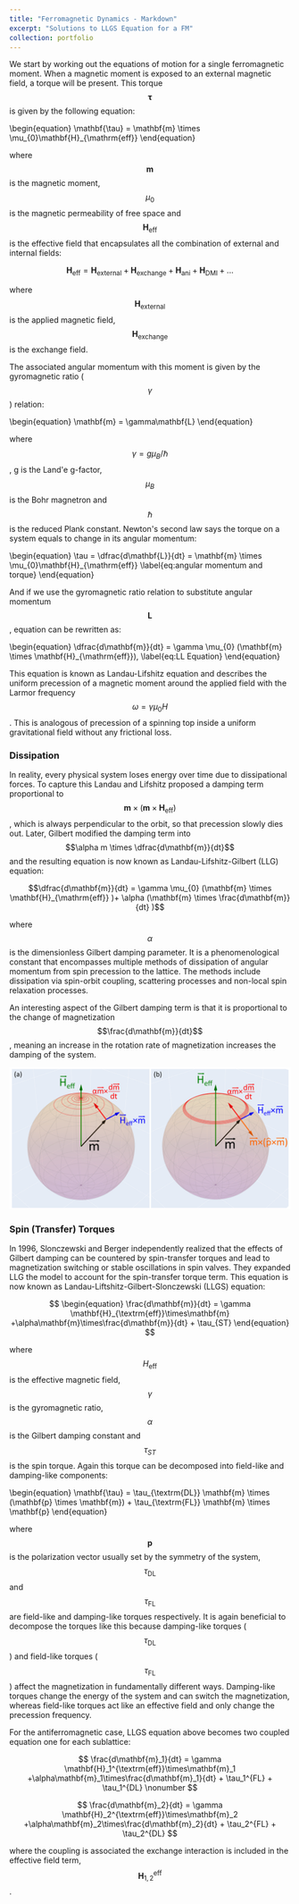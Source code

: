 ```yaml
---
title: "Ferromagnetic Dynamics - Markdown"
excerpt: "Solutions to LLGS Equation for a FM"
collection: portfolio
---
```


We start by working out the equations of motion for a single ferromagnetic moment. When a magnetic moment is exposed to an external magnetic field, a torque will be present. This torque $$\mathbf{\tau}$$ is given by the following equation:

\begin{equation}
\mathbf{\tau} =  \mathbf{m} \times \mu_{0}\mathbf{H}_{\mathrm{eff}}
\end{equation}

where $$\mathbf{m}$$ is the magnetic moment, $$\mu_{0}$$ is the magnetic permeability of free space and $$\mathbf{H}_{\mathrm{eff}}$$ is the effective field that encapsulates all the combination of external and internal fields:


$$\mathbf{H}_{\mathrm{eff}} = \mathbf{H}_{\mathrm{external}} + \mathbf{H}_{\mathrm{exchange}} +  \mathbf{H}_{\mathrm{ani}} +  \mathbf{H}_{\mathrm{DMI}} + ... $$


where $$\mathbf{H}_{\mathrm{external}}$$ is the applied magnetic field, $$\mathbf{H}_{\mathrm{exchange}}$$ is the exchange field.

The associated angular momentum with this moment is given by the gyromagnetic ratio ($$\gamma$$) relation:

\begin{equation}
\mathbf{m} = \gamma\mathbf{L}
\end{equation}

where $$\gamma = g\mu_{B}/\hbar$$, g is the Land\'e g-factor, $$\mu_{B}$$ is the Bohr magnetron and $$\hbar$$ is the reduced Plank constant. Newton's second law says the torque on a system equals to change in its angular momentum:

\begin{equation}
\tau = \dfrac{d\mathbf{L}}{dt} = \mathbf{m} \times \mu_{0}\mathbf{H}_{\mathrm{eff}}
\label{eq:angular momentum and torque}
\end{equation}

And if we use the gyromagnetic ratio relation to substitute angular momentum $$\mathbf{L}$$, equation can be rewritten as:

\begin{equation}
\dfrac{d\mathbf{m}}{dt} = \gamma  \mu_{0} (\mathbf{m} \times \mathbf{H}_{\mathrm{eff}}),
\label{eq:LL Equation}
\end{equation}

This equation is known as Landau-Lifshitz equation and describes the uniform precession of a magnetic moment around the applied field with the Larmor frequency $$\omega = \gamma \mu_{0} H$$. This is analogous of precession of a spinning top inside a uniform gravitational field without any frictional loss.

### Dissipation

In reality, every physical system loses energy over time due to dissipational forces. To capture this Landau and Lifshitz proposed a damping term proportional to $$\mathbf{m} \times (\mathbf{m} \times \mathbf{H}_{\textrm{eff}})$$, which is always perpendicular to the orbit, so that precession slowly dies out. Later, Gilbert modified the damping term into $$\alpha m \times \dfrac{d\mathbf{m}}{dt}$$ and the resulting equation is now known as Landau-Lifshitz-Gilbert (LLG) equation:

$$\dfrac{d\mathbf{m}}{dt} = \gamma  \mu_{0} (\mathbf{m} \times \mathbf{H}_{\mathrm{eff}}  )+ \alpha  (\mathbf{m} \times \frac{d\mathbf{m}}{dt}  )$$



 where $$\alpha$$ is the dimensionless Gilbert damping parameter. It is a phenomenological constant that encompasses multiple methods of dissipation of angular momentum from spin precession to the lattice. The methods include dissipation via spin-orbit coupling, scattering processes and non-local spin relaxation processes.

An interesting aspect of the Gilbert damping term is that it is proportional to the change of magnetization $$\frac{d\mathbf{m}}{dt}$$, meaning an increase in the rotation rate of magnetization increases the damping of the system.


<!-- \begin{figure}[!htb]
  \centering
   \includegraphics[width=1\columnwidth]{figures/ch0/llgs.pdf}
    \caption{ (a) Precession of magnetization around an effective magnetic field $$H_\mathrm{eff}$$, according to the LLG equation. Blue arrow represents the torque associated with $$H_\mathrm{eff}$$ which drives the precession. Red arrow represents the Gilbert damping torque, which makes the magnetization settle decay into equilibrium. (b) Spin torque,  $$\tau_{ST}$$, in the form on anti-damping, $$\mathbf{m} \times (\mathbf{p}  \times \mathbf{m}) $$, counteracts the effect of damping and keeps the precession going. }
\label{Fig:LLGS}
\end{figure} -->

![image](/images/llgs.png)


### Spin (Transfer) Torques

In 1996, Slonczewski and Berger independently realized that the effects of Gilbert damping can be countered by spin-transfer torques and lead to magnetization switching or stable oscillations in spin valves. They expanded LLG the model to account for the spin-transfer torque term. This equation is now known as Landau-Liftshitz-Gilbert-Slonczewski (LLGS) equation:

$$
\begin{equation}
\frac{d\mathbf{m}}{dt} = \gamma \mathbf{H}_{\textrm{eff}}\times\mathbf{m} +\alpha\mathbf{m}\times\frac{d\mathbf{m}}{dt} + \tau_{ST}
\end{equation}
$$

 where $$H_{\textrm{eff}}$$ is the effective magnetic field, $$\gamma$$ is the gyromagnetic ratio, $$\alpha$$ is the Gilbert damping constant and $$\tau_{ST}$$ is the spin torque. Again this torque can be decomposed into field-like and damping-like components:

\begin{equation}
\mathbf{\tau} = \tau_{\textrm{DL}} \mathbf{m} \times (\mathbf{p}  \times \mathbf{m}) +  \tau_{\textrm{FL}} \mathbf{m} \times \mathbf{p}
\end{equation}

 where $$\mathbf{p}$$ is the polarization vector usually set by the symmetry of the system, $$\tau_{\textrm{DL}}$$ and $$\tau_{\textrm{FL}}$$ are field-like and damping-like torques respectively. It is again beneficial to decompose the torques like this because damping-like torques ($$\tau_{\textrm{DL}}$$) and field-like torques ($$\tau_{\textrm{FL}}$$) affect the magnetization in fundamentally different ways. Damping-like torques change the energy of the system and can switch the magnetization, whereas field-like torques act like an effective field and only change the precession frequency.

For the antiferromagnetic case, LLGS equation above becomes two coupled equation one for each sublattice:

$$
\frac{d\mathbf{m}_1}{dt} = \gamma \mathbf{H}_1^{\textrm{eff}}\times\mathbf{m}_1 +\alpha\mathbf{m}_1\times\frac{d\mathbf{m}_1}{dt} + \tau_1^{FL} + \tau_1^{DL} \nonumber
$$

$$
\frac{d\mathbf{m}_2}{dt} = \gamma \mathbf{H}_2^{\textrm{eff}}\times\mathbf{m}_2 +\alpha\mathbf{m}_2\times\frac{d\mathbf{m}_2}{dt} + \tau_2^{FL} + \tau_2^{DL}
$$

 where the coupling is associated the exchange interaction  is included in the effective field term, $$\mathbf{H}_{1,2}^{\textrm{eff}}$$.

